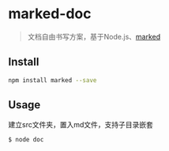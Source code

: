 # marked-doc

> 文档自由书写方案，基于Node.js、[marked](https://github.com/chjj/marked)

## Install

``` bash
npm install marked --save
```

## Usage

建立src文件夹，置入md文件，支持子目录嵌套

```js
$ node doc 
```